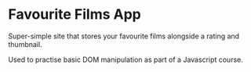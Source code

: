 # Favourite Films App

Super-simple site that stores your favourite films alongside a rating and thumbnail.

Used to practise basic DOM manipulation as part of a Javascript course.
